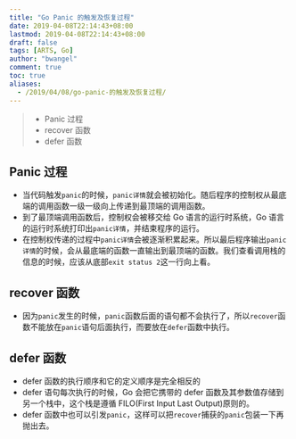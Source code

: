 ```yaml
---
title: "Go Panic 的触发及恢复过程"
date: 2019-04-08T22:14:43+08:00
lastmod: 2019-04-08T22:14:43+08:00
draft: false
tags: [ARTS, Go]
author: "bwangel"
comment: true
toc: true
aliases:
  - /2019/04/08/go-panic-的触发及恢复过程/
---
```


> + Panic 过程
> + recover 函数
> + defer 函数

<!--more-->

## Panic 过程

+ 当代码触发`panic`的时候，`panic详情`就会被初始化。随后程序的控制权从最底端的调用函数一级一级向上传递到最顶端的调用函数。
+ 到了最顶端调用函数后，控制权会被移交给 Go 语言的运行时系统，Go 语言的运行时系统打印出`panic详情`，并结束程序的运行。
+ 在控制权传递的过程中`panic详情`会被逐渐积累起来。所以最后程序输出`panic详情`的时候，会从最底端的函数一直输出到最顶端的函数。我们查看调用栈的信息的时候，应该从底部`exit status 2`这一行向上看。

## recover 函数

+ 因为`panic`发生的时候，`panic`函数后面的语句都不会执行了，所以`recover`函数不能放在`panic`语句后面执行，而要放在`defer`函数中执行。

## defer 函数

+ defer 函数的执行顺序和它的定义顺序是完全相反的
+ defer 语句每次执行的时候，Go 会把它携带的 defer 函数及其参数值存储到另一个栈中，这个栈是遵循 FILO(First Input Last Output)原则的。
+ defer 函数中也可以引发`panic`，这样可以把`recover`捕获的`panic`包装一下再抛出去。
